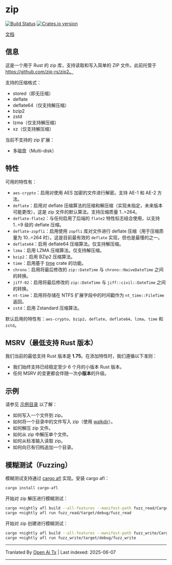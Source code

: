 zip
========

[![Build Status](https://github.com/zip-rs/zip2/actions/workflows/ci.yaml/badge.svg)](https://github.com/Pr0methean/zip/actions?query=branch%3Amaster+workflow%3ACI)
[![Crates.io version](https://img.shields.io/crates/v/zip.svg)](https://crates.io/crates/zip)

[文档](https://docs.rs/zip/latest/zip/)

信息
----

这是一个用于 Rust 的 zip 库，支持读取和写入简单的 ZIP 文件。此前托管于 https://github.com/zip-rs/zip2。

支持的压缩格式：

* stored（即无压缩）
* deflate
* deflate64（仅支持解压缩）
* bzip2
* zstd
* lzma（仅支持解压缩）
* xz（仅支持解压缩）

当前不支持的 zip 扩展：

* 多磁盘（Multi-disk）

特性
--------

可用的特性有：

* `aes-crypto`：启用对使用 AES 加密的文件进行解密。支持 AE-1 和 AE-2 方法。
* `deflate`：启用对 deflate 压缩算法的压缩和解压缩（实现未指定，未来版本可能更改），这是 zip 文件的默认算法。支持压缩质量 1..=264。
* `deflate-flate2`：与任何启用了后端的 `flate2` 特性标志结合使用，以支持 1..=9 级的 deflate 压缩。
* `deflate-zopfli`：启用使用 `zopfli` 库对文件进行 deflate 压缩（用于压缩质量为 10..=264 时）。这是目前最有效的 `deflate` 实现，但也是最慢的之一。
* `deflate64`：启用 deflate64 压缩算法。仅支持解压缩。
* `lzma`：启用 LZMA 压缩算法。仅支持解压缩。
* `bzip2`：启用 BZip2 压缩算法。
* `time`：启用基于 [time](https://github.com/rust-lang-deprecated/time) crate 的功能。
* `chrono`：启用将最后修改的 `zip::DateTime` 与 `chrono::NaiveDateTime` 之间的转换。
* `jiff-02`：启用将最后修改的 `zip::DateTime` 与 `jiff::civil::DateTime` 之间的转换。
* `nt-time`：启用将存储在 NTFS 扩展字段中的时间戳作为 `nt_time::FileTime` 返回。
* `zstd`：启用 Zstandard 压缩算法。

默认启用的特性有：`aes-crypto`、`bzip2`、`deflate`、`deflate64`、`lzma`、`time` 和 `zstd`。

MSRV（最低支持 Rust 版本）
----

我们当前的最低支持 Rust 版本是 **1.75**。在添加特性时，我们遵循以下准则：

- 我们始终支持已经稳定至少 6 个月的小版本 Rust 版本。
- 任何 MSRV 的变更都会伴随一次**小版本**的升级。

示例
--------

请参见 [示例目录](https://raw.githubusercontent.com/zip-rs/zip2/master/examples) 以了解：
   * 如何写入一个文件到 zip。
   * 如何将一个目录中的文件写入 zip（使用 [walkdir](https://github.com/BurntSushi/walkdir)）。
   * 如何解压 zip 文件。
   * 如何从 zip 中解压单个文件。
   * 如何从标准输入读取 zip。
   * 如何向已有归档追加一个目录。

模糊测试（Fuzzing）
-------

模糊测试支持通过 [cargo afl](https://rust-fuzz.github.io/book/afl.html) 实现。安装 cargo afl：

```bash
cargo install cargo-afl
```

开始对 zip 解压进行模糊测试：

```bash
cargo +nightly afl build --all-features --manifest-path fuzz_read/Cargo.toml
cargo +nightly afl run fuzz_read/target/debug/fuzz_read
```

开始对 zip 创建进行模糊测试：

```bash
cargo +nightly afl build --all-features --manifest-path fuzz_write/Cargo.toml
cargo +nightly afl run fuzz_write/target/debug/fuzz_write
```

---

Tranlated By [Open Ai Tx](https://github.com/OpenAiTx/OpenAiTx) | Last indexed: 2025-06-07

---
